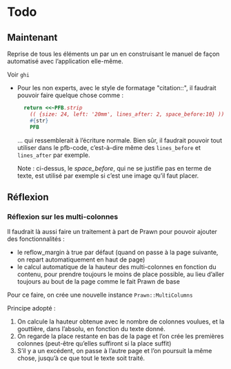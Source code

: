 # Todo

## Maintenant

Reprise de tous les éléments un par un en construisant le manuel de façon automatisé avec l’application elle-même.

Voir `ghi`

* Pour les non experts, avec le style de formatage "citation::<texte>", il faudrait pouvoir faire quelque chose comme :

  ~~~ruby
    return <<~PFB.strip
      (( {size: 24, left: '20mm', lines_after: 2, space_before:10} ))
      #{str}
      PFB
  ~~~

  … qui ressemblerait à l’écriture normale. Bien sûr, il faudrait pouvoir tout utiliser dans le pfb-code, c’est-à-dire même des `lines_before` et `lines_after` par exemple.

  Note : ci-dessus, le *space_before*, qui ne se justifie pas en terme de texte, est utilisé par exemple si c’est une image qu’il faut placer.

## Réflexion

### Réflexion sur les multi-colonnes

Il faudrait là aussi faire un traitement à part de Prawn pour pouvoir ajouter des fonctionnalités :
* le reflow_margin à true par défaut (quand on passe à la page suivante, on repart automatiquement en haut de page)
* le calcul automatique de la hauteur des multi-colonnes en fonction du contenu, pour prendre toujours le moins de place possible, au lieu d’aller toujours au bout de la page comme le fait Prawn de base

Pour ce faire, on crée une nouvelle instance `Prawn::MultiColumns`

Principe adopté : 
1. On calcule la hauteur obtenue avec le nombre de colonnes voulues, et la gouttière, dans l’absolu, en fonction du texte donné.
2. On regarde la place restante en bas de la page et l’on crée les premières colonnes (peut-être qu’elles suffiront si la place suffit)
3. S’il y a un excédent, on passe à l’autre page et l’on poursuit la même chose, jusqu’à ce que tout le texte soit traité.
